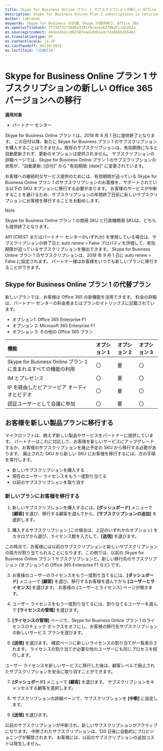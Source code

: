 ```yaml
---
title: Skype for Business Online プラン 1 サブスクリプションの新しい Office 365 バージョンへの移行 | パートナー センター
Description: Skype for Business Online Plan 1 subscriptions is retiring.
Author: labrenne
keywords: Skype for Business の計画、Skype の提供終了、Office 365
ms.openlocfilehash: 7f728f3173095e3391f9cacea6378bdfcceb2d2a
ms.sourcegitcommit: e6de41b2cc8b2307eae2ddb1a3c51a56653b5463
ms.translationtype: HT
ms.contentlocale: ja-JP
ms.lasthandoff: 06/26/2018
ms.locfileid: "2186714"
---
```

# <a name="migrate-skype-for-business-online-plan-1-subscriptions-to-newer-office-365-versions"></a>Skype for Business Online プラン 1 サブスクリプションの新しい Office 365 バージョンへの移行

**適用対象**

- パートナー センター

Skype for Business Online プラン 1 は、2018 年 8 月 1 日に提供終了となります。 この日付以降、新たに Skype for Business プラン 1 のサブスクリプションを購入することはできません。既存のサブスクリプションは、有効期限になると自動更新されず、更新のオプションは提供されません。 サブスクリプションの詳細ページでは、Skype for Business Online プラン 1 のサブスクリプションの状態が、"自動更新: [日付]" から "有効期限: [date]" に変更されています。  

お客様への継続的なサービス提供のためには、有効期限が迫っている Skype for Business Online プラン 1 のサブスクリプションのお客様を、サポートされている以下の SKU オプションに移行する必要があります。 お客様のサービスが中断することを避けるため、サブスクリプションの年間終了日前に新しいサブスクリプションにお客様を移行することをお勧めします。 

>[!NOTE]
>Skype for Business Online プラン 1 の商用 SKU と行政機関用 SKUは、どちらも提供終了となります。

API (CREST またはパートナー センターのいずれか) を使用している場合は、サブスクリプションの終了日と auto renew = False プロパティを評価して、有効期限が迫っているサブスクリプションを検出できます。 Skype for Business Online プラン 1 のサブスクリプションは、2018 年 9 月 1 日に auto renew = False に設定されます。 パートナー様はお客様をいつでも新しいプランに移行することができます。 

## <a name="skype-for-business-online-plan-1-replacement-plans"></a>Skype for Business Online プラン 1 の代替プラン

新しいプランでは、お客様は Office 365 の新機能を活用できます。 料金の詳細は、パートナー センターの料金表またはプランのマトリックスに記載されています。 

- オプション1: Office 365 Enterprise F1
- オプション 2: Microsoft 365 Enterprise F1
- オプション 3: その他の Office 365 プラン

|**機能**    |**オプション 1**   |**オプション 2**   |**オプション 3**   |
|:-----------------|:-----------------|:-------------|:------------|
|Skype for Business Online プラン 1 に含まれるすべての機能の利用|〇   |要   |〇   |
|IM とプレゼンス |〇   |要   |〇   |
|IP を経由したピアツーピア オーディオとビデオ|〇   |要   |〇   
|認証ユーザーとして会議に参加| 〇   |要   |〇   |

## <a name="transition-customers-to-new-product-plans"></a>お客様を新しい製品プランに移行する

マイクロソフトは、絶えず新しい製品やサービスをパートナーに提供しています。 パートナーはこれに対応して、お客様を新しいサービスにアップグレードするか、お客様のサブスクリプションを廃止予定の SKU から移行する必要があります。 廃止された SKU から新しい SKU にお客様を移行するには、次の手順を実行します。

- 新しいサブスクリプションを購入する
- 現在のユーザー ライセンスをもう一度割り当てる
- 以前のサブスクリプションを取り消す

### <a name="migrate-your-customers-to-new-plans"></a>新しいプランにお客様を移行する

1. 新しいサブスクリプションを購入するには、**[ダッシュボード]** メニューで **[顧客]** を選び、移行する顧客を選んでから、**[サブスクリプションの追加]** を選択します。

2. 購入するサブスクリプション (この場合は、上記のいずれかのオプション) をカタログから選び、ライセンス数を入力して、**[送信]** を選びます。 

この時点で、お客様には以前のサブスクリプションと新しいサブスクリプションの両方が割り当てられることになります。この例では、以前の Skype for Business Online プラン 1 サブスクリプションと、新しい移行先のサブスクリプション (オプション1 の Office 365 Enterprise F1 など) です。

3. お客様のユーザーのライセンスをもう一度割り当てるには、**[ダッシュボード]** メニューで **[顧客]** を選び、移行するお客様を選んでから **[ユーザーとライセンス]** を選びます。 お客様の [ユーザーとライセンス] ページが開きます。

4. ユーザー ライセンスをもう一度割り当てるには、割り当てるユーザーを選んで **[ライセンスの管理]** を選びます。

5. **[ライセンスの管理]** ページで、Skype for Business Online プラン 1 のライセンスのチェック ボックスをオフにし、お客様の移行先サブスクリプションの新しいサービス プランを選びます。

6. **[送信]** を選びます。 確認ページに新しいライセンスの割り当てが一覧表示されます。 ライセンスの割り当てが必要な他のユーザーにも同じプロセスを続行します。

ユーザー ライセンスを新しいサービスに移行した後は、顧客レベルで廃止されたサブスクリプションを安全に取り消すことができます。

7. **[ダッシュボード]** メニューで **[顧客]** を選びます。 サブスクリプションをキャンセルする顧客を選択します。

8. サブスクリプションの詳細ページで、サブスクリプションを **[中断]** に設定します。

9. **[送信]** を選びます。

以前のサブスクリプションが中断され、新しいサブスクリプションがアクティブになります。 中断されたサブスクリプションは、120 日後に自動的にプロビジョニングが解除されます。 お客様には、以前のサブスクリプションの追加コストは発生しません。

